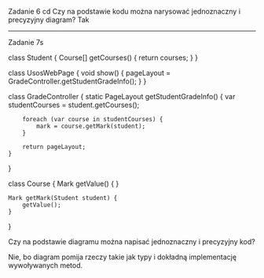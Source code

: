 Zadanie 6 cd
Czy na podstawie kodu można narysować jednoznaczny i precyzyjny diagram?
Tak


--------------------------------------------

Zadanie 7s


class Student {
    Course[] getCourses() {
        return courses;
    }
}

class UsosWebPage {
    void show() {
        pageLayout = GradeController.getStudentGradeInfo();
    }
}

class GradeController {
    static PageLayout getStudentGradeInfo() {
        var studentCourses = student.getCourses();

        foreach (var course in studentCourses) {
            mark = course.getMark(student);
        }

        return pageLayout;
    }
}

class Course {
    Mark getValue() {
    }

    Mark getMark(Student student) {
        getValue();
    }
}


Czy na podstawie diagramu można napisać jednoznaczny i precyzyjny kod?

Nie, bo diagram pomija rzeczy takie jak typy i dokładną implementację wywoływanych metod.
